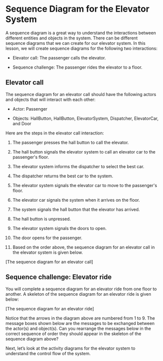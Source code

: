 # Sequence Diagram for the Elevator System
A sequence diagram is a great way to understand the interactions between different entities and objects in the system. There can be different sequence diagrams that we can create for our elevator system. In this lesson, we will create sequence diagrams for the following two interactions:

- Elevator call: The passenger calls the elevator.

- Sequence challenge: The passenger rides the elevator to a floor.

## Elevator call
The sequence diagram for an elevator call should have the following actors and objects that will interact with each other:

- Actor: Passenger

- Objects: HallButton, HallButton, ElevatorSystem, Dispatcher, ElevatorCar, and Door

Here are the steps in the elevator call interaction:

1. The passenger presses the hall button to call the elevator.

2. The hall button signals the elevator system to call an elevator car to the passenger's floor.

3. The elevator system informs the dispatcher to select the best car.

4. The dispatcher returns the best car to the system.

5. The elevator system signals the elevator car to move to the passenger's floor.

6. The elevator car signals the system when it arrives on the floor.

7. The system signals the hall button that the elevator has arrived.

8. The hall button is unpressed.

9. The elevator system signals the doors to open.

10. The door opens for the passenger.

11. Based on the order above, the sequence diagram for an elevator call in the elevator system is given below.

[The sequence diagram for an elevator call]

## Sequence challenge: Elevator ride
You will complete a sequence diagram for an elevator ride from one floor to another. A skeleton of the sequence diagram for an elevator ride is given below:

[The sequence diagram for an elevator ride]

Notice that the arrows in the diagram above are numbered from 1 to 9. The message boxes shown below are the messages to be exchanged between the actor(s) and object(s). Can you rearrange the messages below in the correct sequence of order they should appear in the skeleton of the sequence diagram above?

Next, let’s look at the activity diagrams for the elevator system to understand the control flow of the system.

